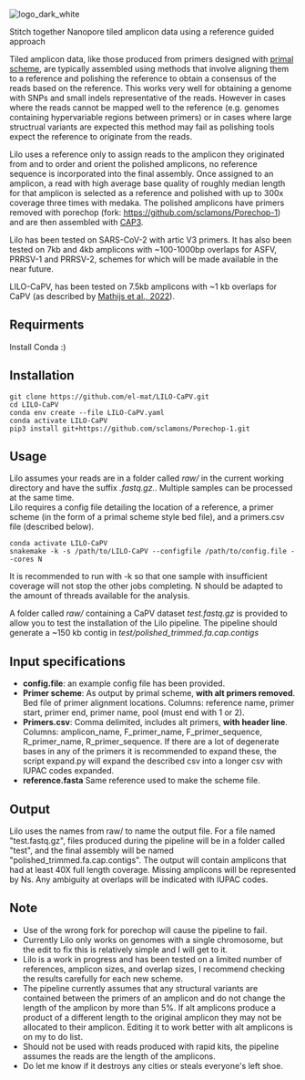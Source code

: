 ![logo_dark_white](https://user-images.githubusercontent.com/12270542/136858030-a9df2ec0-90af-472e-91f5-b7a224dd7289.png)


Stitch together Nanopore tiled amplicon data using a reference guided approach

Tiled amplicon data, like those produced from primers designed with [primal scheme](https://github.com/aresti/primalscheme), are typically assembled using methods that involve aligning them to a reference and polishing the reference to obtain a consensus of the reads based on the reference. This works very well for obtaining a genome with SNPs and small indels representative of the reads. However in cases where the reads cannot be mapped well to the reference (e.g. genomes containing hypervariable regions between primers) or in cases where large structrual variants are expected this method may fail as polishing tools expect the reference to originate from the reads.

Lilo uses a reference only to assign reads to the amplicon they originated from and to order and orient the polished amplicons, no reference sequence is incorporated into the final assembly. Once assigned to an amplicon, a read with high average base quality of roughly median length for that amplicon is selected as a reference and polished with up to 300x coverage three times with medaka. The polished amplicons have primers removed with porechop (fork: https://github.com/sclamons/Porechop-1) and are then assembled with [CAP3](https://faculty.sites.iastate.edu/xqhuang/cap3-and-pcap-sequence-and-genome-assembly-programs). 

Lilo has been tested on SARS-CoV-2 with artic V3 primers. It has also been tested on 7kb and 4kb amplicons with ~100-1000bp overlaps for ASFV, PRRSV-1 and PRRSV-2, schemes for which will be made available in the near future.

LILO-CaPV, has been tested on 7.5kb amplicons with ~1 kb overlaps for CaPV (as described by [Mathijs et al., 2022](https://www.sciencedirect.com/science/article/pii/S0166093422000118)).

## Requirments
Install Conda :)   

## Installation
```
git clone https://github.com/el-mat/LILO-CaPV.git
cd LILO-CaPV
conda env create --file LILO-CaPV.yaml 
conda activate LILO-CaPV
pip3 install git+https://github.com/sclamons/Porechop-1.git
```

## Usage
Lilo assumes your reads are in a folder called *raw/* in the current working directory and have the suffix *.fastq.gz.*. Multiple samples can be processed at the same time.  
Lilo requires a config file detailing the location of a reference, a primer scheme (in the form of a primal scheme style bed file), and a primers.csv file (described below).
```
conda activate LILO-CaPV
snakemake -k -s /path/to/LILO-CaPV --configfile /path/to/config.file --cores N
```
It is recommended to run with -k so that one sample with insufficient coverage will not stop the other jobs completing. N should be adapted to the amount of threads available for the analysis.

A folder called *raw/* containing a CaPV dataset *test.fastq.gz* is provided to allow you to test the installation of the Lilo pipeline. The pipeline should generate a ~150 kb contig in *test/polished_trimmed.fa.cap.contigs*

## Input specifications
* **config.file**: an example config file has been provided.  
* **Primer scheme**: As output by primal scheme, **with alt primers removed**. Bed file of primer alignment locations. Columns: reference name, primer start, primer end, primer name, pool (must end with 1 or 2).  
* **Primers.csv**: Comma delimited, includes alt primers, **with header line**. Columns: amplicon_name, F_primer_name, F_primer_sequence, R_primer_name, R_primer_sequence. If there are a lot of degenerate bases in any of the primers it is recommended to expand these, the script expand.py will expand the described csv into a longer csv with IUPAC codes expanded.
* **reference.fasta** Same reference used to make the scheme file.

## Output
Lilo uses the names from raw/ to name the output file. For a file named "test.fastq.gz", files produced during the pipeline will be in a folder called "test", and the final assembly will be named "polished_trimmed.fa.cap.contigs". The output will contain amplicons that had at least 40X full length coverage. Missing amplicons will be represented by Ns. Any ambiguity at overlaps will be indicated with IUPAC codes.

## Note
* Use of the wrong fork for porechop will cause the pipeline to fail.  
* Currently Lilo only works on genomes with a single chromosome, but the edit to fix this is relatively simple and I will get to it.
* Lilo is a work in progress and has been tested on a limited number of references, amplicon sizes, and overlap sizes, I recommend checking the results carefully for each new scheme.    
* The pipeline currently assumes that any structural variants are contained between the primers of an amplicon and do not change the length of the amplicon by more than 5%. If alt amplicons produce a product of a different length to the original amplicon they may not be allocated to their amplicon. Editing it to work better with alt amplicons is on my to do list.  
* Should not be used with reads produced with rapid kits, the pipeline assumes the reads are the length of the amplicons.
* Do let me know if it destroys any cities or steals everyone's left shoe.
